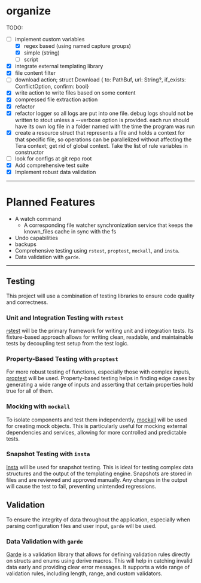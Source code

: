 # organize

TODO:
- [ ] implement custom variables
  - [x] regex based (using named capture groups)
  - [x] simple (string)
  - [ ] script
- [x] integrate external templating library
- [x] file content filter
- [ ] download action; struct Download { to: PathBuf, url: String?, if_exists: ConflictOption, confirm: bool}
- [x] write action to write files based on some content
- [x] compressed file extraction action
- [x] refactor
- [x] refactor logger so all logs are put into one file. debug logs should not be written to stout unless a --verbose option is provided. each run should have its own log file in a folder named with the time the program was run
- [x] create a resource struct that represents a file and holds a context for that specific file, so operations can be parallelized without affecting the Tera context; get rid of global context. Take the list of rule variables in constructor
- [ ] look for configs at git repo root
- [x] Add comprehensive test suite
- [x] Implement robust data validation

---

# Planned Features
- A watch command
  - A corresponding file watcher synchronization service that keeps the known_files cache in sync with the fs
- Undo capabilities
- backups
- Comprehensive testing using `rstest`, `proptest`, `mockall`, and `insta`.
- Data validation with `garde`.

---

## Testing

This project will use a combination of testing libraries to ensure code quality and correctness.

### Unit and Integration Testing with `rstest`

[rstest](https://crates.io/crates/rstest) will be the primary framework for writing unit and integration tests. Its fixture-based approach allows for writing clean, readable, and maintainable tests by decoupling test setup from the test logic.

### Property-Based Testing with `proptest`

For more robust testing of functions, especially those with complex inputs, [proptest](https://crates.io/crates/proptest) will be used. Property-based testing helps in finding edge cases by generating a wide range of inputs and asserting that certain properties hold true for all of them.

### Mocking with `mockall`

To isolate components and test them independently, [mockall](https://crates.io/crates/mockall) will be used for creating mock objects. This is particularly useful for mocking external dependencies and services, allowing for more controlled and predictable tests.

### Snapshot Testing with `insta`

[Insta](https://crates.io/crates/insta) will be used for snapshot testing. This is ideal for testing complex data structures and the output of the templating engine. Snapshots are stored in files and are reviewed and approved manually. Any changes in the output will cause the test to fail, preventing unintended regressions.

## Validation

To ensure the integrity of data throughout the application, especially when parsing configuration files and user input, `garde` will be used.

### Data Validation with `garde`

[Garde](https://crates.io/crates/garde) is a validation library that allows for defining validation rules directly on structs and enums using derive macros. This will help in catching invalid data early and providing clear error messages. It supports a wide range of validation rules, including length, range, and custom validators.